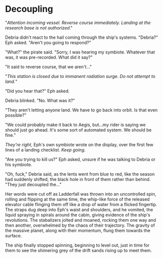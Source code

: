 # Decoupling

"*Attention incoming vessel. Reverse course immediately. Landing at the research base is not authorized*."

Debria didn't react to the hail coming through the ship's systems. "Debria?" Eph asked. "Aren't you going to respond?"

"What?" the pirate said. "Sorry, I was hearing my symbiote. Whatever that was, it was pre-recorded. What did it say?"

"It said to reverse course, that we aren't..."

"*This station is closed due to immanent radiation surge. Do not attempt to land.*"

"Did you hear that?" Eph asked.

Debria blinked. "No. What was it?"

"They aren't letting anyone land. We have to go back into orbit. Is that even possible?"

"We could probably make it back to Aegis, but...my rider is saying we should just go ahead. It's some sort of automated system. We should be fine."

*They're right*, Eph's own symbiote wrote on the display, over the first few lines of a landing checklist. *Keep going*.

"Are you trying to kill us?" Eph asked, unsure if he was talking to Debria or his symbiote.

"Oh, fuck," Debria said, as the lents went from blue to red, like the season had suddenly shifted, the black hole in front of them rather than behind. "They just decoupled the..."

Her words were cut off as Ladderfall was thrown into an uncontrolled spin, rolling and flipping at the same time, the whip-like force of the released elevator cable flinging them off like a drop of water from a flicked fingertip. The straps dug deep into Eph's waist and shoulders, and he vomited, the liquid spraying in spirals around the cabin, giving evidence of the ship's revolutions. The stabalizers jolted and moaned, rocking them one way and then another, overwhelmed by the chaos of their trajectory. The gravity of the massive planet, along with their momentum, flung them towards the surface.

The ship finally stopped spinning, beginning to level out, just in time for them to see the shimering grey of the drift sands rising up to meet them.